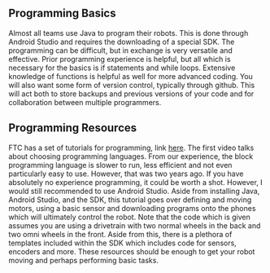 ## Programming Basics
Almost all teams use Java to program their robots. This is done through Android Studio and requires the downloading of a special SDK. The programming can be difficult, but in exchange is very versatile and effective. Prior programming experience is helpful, but all which is necessary for the basics is if statements and while loops. Extensive knowledge of functions is helpful as well for more advanced coding. You will also want some form of version control, typically through github. This will act both to store backups and previous versions of your code and for collaboration between multiple programmers.
## Programming Resources
FTC has a set of tutorials for programming, link [here](https://www.youtube.com/watch?v=exE0jph1HwA&list=PLEuGrYl8iBm7wW9gyxpLDhBJAOWDZid1P). The first video talks about choosing programming languages. From our experience, the block programming language is slower to run, less efficient and not even particularly easy to use. However, that was two years ago. If you have absolutely no experience programming, it could be worth a shot. However, I would still recommended to use Android Studio. Aside from installing Java, Android Studio, and the SDK, this tutorial goes over defining and moving motors, using a basic sensor and downloading programs onto the phones which will ultimately control the robot. Note that the code which is given assumes you are using a drivetrain with two normal wheels in the back and two omni wheels in the front. Aside from this, there is a plethora of templates included within the SDK which includes code for sensors, encoders and more. These resources should be enough to get your robot moving and perhaps performing basic tasks.
